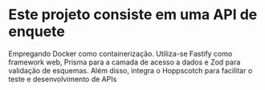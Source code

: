  <h1>Este projeto consiste em uma API de enquete</h1>

<p>Empregando Docker como containerização. Utiliza-se Fastify como framework web, Prisma para a camada de acesso a dados e Zod para validação de esquemas. 
Além disso, integra o Hoppscotch para facilitar o teste e desenvolvimento de APIs</p>
